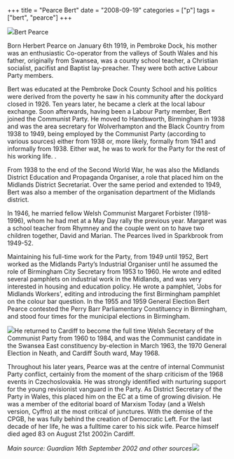 +++
title = "Pearce Bert"
date = "2008-09-19"
categories = ["p"]
tags = ["bert", "pearce"]
+++

![](http://79.170.40.183/grahamstevenson.me.uk/images/stories/pearce%20bert%203.jpg)Bert Pearce

Born Herbert Pearce on January 6th 1919, in Pem­broke Dock, his mother was an enthusiastic Co-operator from the valleys of South Wales and his father, originally from Swansea, was a county school teacher, a Christian socialist, pacifist and Baptist lay-preacher. They were both active Labour Party members.

Bert was educated at the Pembroke Dock County School and his politics were derived from the poverty he saw in his com­munity after the dockyard closed in 1926. Ten years later, he became a clerk at the local labour exchange. Soon afterwards, having been a Labour Party member, Bert joined the Communist Party. He moved to Handsworth, Birming­ham in 1938 and was the area secretary for Wolverhampton and the Black Country from 1938 to 1949, being employed by the Communist Party (according to various sources) either from 1938 or, more likely, formally from 1941 and informally from 1938. Either wat, he was to work for the Party for the rest of his working life. .

From 1938 to the end of the Second World War, he was also the Midlands District Education and Propaganda Organiser, a role that placed him on the Midlands District Secretariat. Over the same period and extended to 1949, Bert was also a member of the organisation department of the Midlands district.

In 1946, he married fellow Welsh Communist Margaret Forbister (1918-1996), whom he had met at a May Day rally the previous year. Margaret was a school teacher from Rhymney and the couple went on to have two children together, David and Marian. The Pearces lived in Sparkbrook from 1949-52.

Maintaining his full-time work for the Party, from 1949 until 1952, Bert worked as the Midlands Party’s Industrial Organiser until he assumed the role of Birmingham City Secretary from 1953 to 1960. He wrote and edited several pamphlets on industrial work in the Midlands, and was very interested in housing and education policy. He wrote a pamphlet, 'Jobs for Midlands Workers', editing and introducing the first Birmingham pamphlet on the colour bar question. In the 1955 and 1959 General Election Bert Pearce contested the Perry Barr Parliamentary Constituency in Birmingham, and stood four times for the municipal elections in Birmingham.

![](http://79.170.40.183/grahamstevenson.me.uk/images/stories/pearce%20bert%202.jpg)He returned to Cardiff to become the full time Welsh Secretary of the Communist Party from 1960 to 1984, and was the Communist candidate in the Swansea East constituency by-election in March 1963, the 1970 General Election in Neath, and Cardiff South ward, May 1968.

Throughout his later years, Pearce was at the centre of internal Communist Party conflict, certainly from the moment of the sharp criticism of the 1968 events in Czechoslovakia. He was strongly identified with nurturing support for the young revisionist vanguard in the Party. As District Secre­tary of the Party in Wales, this placed him on the EC at a time of growing division. He was a member of the editorial board of Marxism Today (and a Welsh version, Cyffro) at the most critical of junctures. With the demise of the CPGB, he was fully behind the creation of Democratic Left. For the last decade of her life, he was a fulltime carer to his sick wife. Pearce himself died aged 83 on August 21st 2002in Cardiff.  
  


_Main source: Guardian_ _16th September 2002_ _and other sources![](http://79.170.40.183/grahamstevenson.me.uk/images/stories/pearce%20bert.jpg)_
